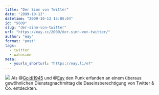```yaml
---
title: "Der Sinn von Twitter"
date: "2009-10-13"
datetime: "2009-10-13 15:00:04"
id: "9609"
slug: "der-sinn-von-twitter"
url: "https://eay.cc/2009/der-sinn-von-twitter/"
author: "eay"
format: "post"
tags:
  - twitter
  - wahnsinn
meta:
  - yourls_shorturl: "https://eay.li/e7"
---
```


![](https://eay.cc/uploads/2009/twittersinn.gif) Als @[Goldi1945](http://twitter.com/Goldi1945) und @[Eay](http://twitter.com/Eay) den Punk erfanden an einem überaus gewöhnlichen Dienstagnachmittag die Daseinsberechtigung von Twitter & Co. entdeckten.
